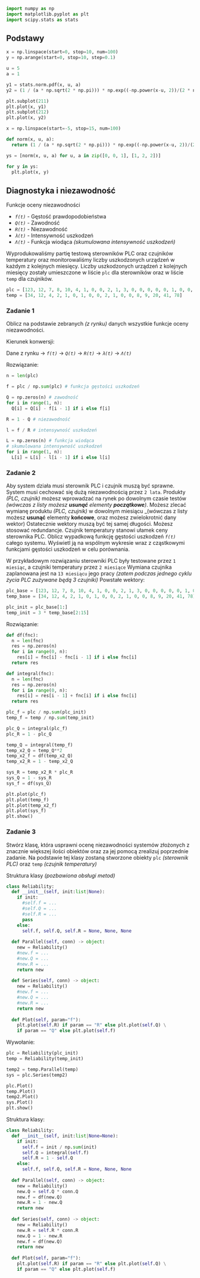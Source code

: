 ```py
import numpy as np
import matplotlib.pyplot as plt
import scipy.stats as stats
```

## Podstawy

```py
x = np.linspace(start=0, stop=10, num=100)
y = np.arange(start=0, stop=10, step=0.1)
```

```py
u = 5
a = 1

y1 = stats.norm.pdf(x, u, a)
y2 = (1 / (a * np.sqrt(2 * np.pi))) * np.exp((-np.power(x-u, 2))/(2 * np.power(a, 2))); # generowanie przebiegu gaussa

plt.subplot(211)
plt.plot(x, y1)
plt.subplot(212)
plt.plot(x, y2)
```

```py
x = np.linspace(start=-5, stop=15, num=100)

def norm(x, u, a):
  return (1 / (a * np.sqrt(2 * np.pi))) * np.exp((-np.power(x-u, 2))/(2 * np.power(a, 2)))

ys = [norm(x, u, a) for u, a in zip([0, 0, 1], [1, 2, 2])]

for y in ys:
  plt.plot(x, y)
```

## Diagnostyka i niezawodność

Funkcje oceny niezawodności

- _`f(t)`_ - Gęstość prawdopodobieństwa
- _`Q(t)`_ - Zawodność
- _`R(t)`_ - Niezawodność
- _`λ(t)`_ - Intensywność uszkodzeń
- _`Λ(t)`_ - Funkcja wiodąca _(skumulowana intensywność uszkodzeń)_

Wyprodukowaliśmy partię testową sterowników PLC oraz czujników temperatury oraz monitorowaliśmy liczby uszkodzonych urządzeń w każdym z kolejnych miesięcy. Liczby uszkodzonych urządzeń z kolejnych miesięcy zostały umieszczone w liście `plc` dla sterowników oraz w liście `temp` dla czujników.

```py
plc = [123, 12, 7, 8, 10, 4, 1, 0, 0, 2, 1, 3, 0, 0, 0, 0, 0, 1, 0, 0, 0, 0, 1, 0, 0, 0, 2, 7, 12, 10, 18, 20, 20, 12, 50, 180, 80, 110, 43, 63]
temp = [34, 12, 4, 2, 1, 0, 1, 0, 0, 2, 1, 0, 0, 8, 9, 20, 41, 78]
```

### Zadanie 1

Oblicz na podstawie zebranych _(z rynku)_ danych wszystkie funkcje oceny niezawodności.

Kierunek konwersji:

Dane z rynku → _`f(t)`_ → _`Q(t)`_ → _`R(t)`_ → _`λ(t)`_ → _`Λ(t)`_

Rozwiązanie:

```py
n = len(plc)

f = plc / np.sum(plc) # funkcja gęstości uszkodzeń

Q = np.zeros(n) # zawodność
for i in range(1, n):
  Q[i] = Q[i] - f[i - 1] if i else f[i]

R = 1 - Q # niezawodność

l = f / R # intensywność uszkodzeń

L = np.zeros(n) # funkcja wiodąca
# skumulowana intensywność uszkodzeń
for i in range(1, n):
  L[i] = L[i] - l[i - 1] if i else l[i]
```

### Zadanie 2

Aby system działa musi sterownik PLC i czujnik muszą być sprawne.
System musi cechować się dużą niezawodnością przez `2 lata`.
Produkty _(PLC, czujnik)_ możesz wprowadzać na rynek po dowolnym czasie testów _(wówczas z listy możesz **usunąć** elementy **początkowe**)_.
Możesz zlecać wymianę produktu _(PLC, czujnik)_ w dowolnym miesiącu _(wówczas z listy możesz **usunąć** elementy **końcowe**, oraz możesz zwielokrotnić dany wektor)
Ostatecznie wektory muszą być tej samej długości.
Możesz stosować redundancje.
Czujnik temperatury stanowi ułamek ceny sterownika PLC.
Oblicz wypadkową funkcję gęstości uszkodzeń _`f(t)`_ całego systemu.
Wyświetl ją na wspólnym wykresie wraz z cząstkowymi funkcjami gęstości uszkodzeń w celu porównania.

W przykładowym rozwiązaniu sterowniki PLC były testowane przez `1 miesiąc`, a czujniki temperatury przez `2 miesiące`
Wymiana czujnika zaplanowana jest na `13 miesiącu` jego pracy _(zatem podczas jednego cyklu życia PLC zużywane będą 3 czujniki)_
Powstałe wektory:

```py
plc_base = [123, 12, 7, 8, 10, 4, 1, 0, 0, 2, 1, 3, 0, 0, 0, 0, 0, 1, 0, 0, 0, 0, 1, 0, 0, 0, 2, 7, 12, 10, 18, 20, 20, 12, 50, 180, 80, 110, 43, 63]
temp_base = [34, 12, 4, 2, 1, 0, 1, 0, 0, 2, 1, 0, 0, 8, 9, 20, 41, 78]

plc_init = plc_base[1:]
temp_init = 3 * temp_base[2:15]
```

Rozwiązanie:

```py
def df(fnc):
  n = len(fnc)
  res = np.zeros(n)
  for i in range(0, n):
    res[i] = fnc[i] - fnc[i - 1] if i else fnc[i]
  return res

def integral(fnc):
  n = len(fnc)
  res = np.zeros(n)
  for i in range(0, n):
    res[i] = res[i - 1] + fnc[i] if i else fnc[i]
  return res

plc_f = plc / np.sum(plc_init)
temp_f = temp / np.sum(temp_init)

plc_Q = integral(plc_f)
plc_R = 1 - plc_Q

temp_Q = integral(temp_f)
temp_x2_Q = temp_Q**2
temp_x2_f = df(temp_x2_Q)
temp_x2_R = 1 - temp_x2_Q

sys_R = temp_x2_R * plc_R
sys_Q = 1 - sys_R
sys_f = df(sys_Q)

plt.plot(plc_f)
plt.plot(temp_f)
plt.plot(temp_x2_f)
plt.plot(sys_f)
plt.show()
```

### Zadanie 3

Stwórz klasę, która usprawni ocenę niezawodności systemów złożonych z znacznie większej ilości obiektów oraz za jej pomocą zrealizuj poprzednie zadanie.
Na podstawie tej klasy zostaną stworzone obiekty `plc` _(sterownik PLC)_ oraz `temp` _(czujnik temperatury)_

Struktura klasy _(pozbawiona obsługi metod)_

```py
class Reliability:
  def __init__(self, init:list|None):
    if init:
      #self.f = ...
      #self.Q = ...
      #self.R = ...
      pass  
    else:
      self.f, self.Q, self.R = None, None, None
    
  def Parallel(self, conn) -> object:
    new = Reliability()
    #new.f = ...
    #new.Q = ...
    #new.R = ...
    return new
  
  def Series(self, conn) -> object:
    new = Reliability()
    #new.f = ...
    #new.Q = ...
    #new.R = ...
    return new
  
  def Plot(self, param="f"):
    plt.plot(self.R) if param == "R" else plt.plot(self.Q) \
    if param == "Q" else plt.plot(self.f)
```

Wywołanie:

```py
plc = Reliability(plc_init)
temp = Reliability(temp_init)

temp2 = temp.Parallel(temp)
sys = plc.Series(temp2)

plc.Plot()
temp.Plot()
temp2.Plot()
sys.Plot()
plt.show()
```

Struktura klasy:

```py
class Reliability:
  def __init__(self, init:list|None=None):
    if init:
      self.f = init / np.sum(init)
      self.Q = integral(self.f)
      self.R = 1 - self.Q
    else:
      self.f, self.Q, self.R = None, None, None
    
  def Parallel(self, conn) -> object:
    new = Reliability()
    new.Q = self.Q * conn.Q
    new.f = df(new.Q)
    new.R = 1 - new.Q
    return new
  
  def Series(self, conn) -> object:
    new = Reliability()
    new.R = self.R * conn.R
    new.Q = 1 - new.R
    new.f = df(new.Q)
    return new
  
  def Plot(self, param="f"):
    plt.plot(self.R) if param == "R" else plt.plot(self.Q) \
    if param == "Q" else plt.plot(self.f)
```